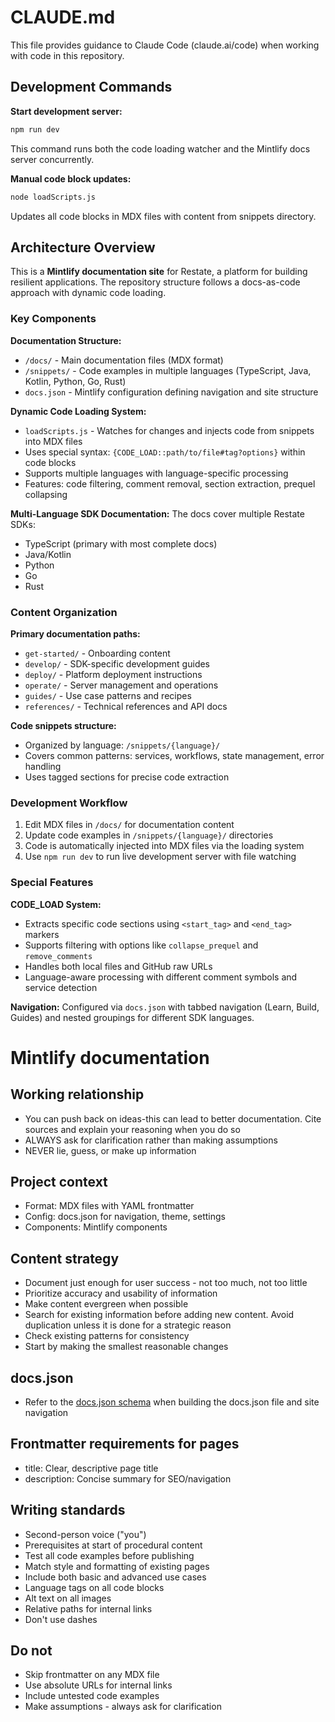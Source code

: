 # CLAUDE.md

This file provides guidance to Claude Code (claude.ai/code) when working with code in this repository.

## Development Commands

**Start development server:**
```bash
npm run dev
```
This command runs both the code loading watcher and the Mintlify docs server concurrently.

**Manual code block updates:**
```bash
node loadScripts.js
```
Updates all code blocks in MDX files with content from snippets directory.

## Architecture Overview

This is a **Mintlify documentation site** for Restate, a platform for building resilient applications. The repository structure follows a docs-as-code approach with dynamic code loading.

### Key Components

**Documentation Structure:**
- `/docs/` - Main documentation files (MDX format)
- `/snippets/` - Code examples in multiple languages (TypeScript, Java, Kotlin, Python, Go, Rust)
- `docs.json` - Mintlify configuration defining navigation and site structure

**Dynamic Code Loading System:**
- `loadScripts.js` - Watches for changes and injects code from snippets into MDX files
- Uses special syntax: `{CODE_LOAD::path/to/file#tag?options}` within code blocks
- Supports multiple languages with language-specific processing
- Features: code filtering, comment removal, section extraction, prequel collapsing

**Multi-Language SDK Documentation:**
The docs cover multiple Restate SDKs:
- TypeScript (primary with most complete docs)
- Java/Kotlin
- Python
- Go
- Rust

### Content Organization

**Primary documentation paths:**
- `get-started/` - Onboarding content
- `develop/` - SDK-specific development guides
- `deploy/` - Platform deployment instructions
- `operate/` - Server management and operations
- `guides/` - Use case patterns and recipes
- `references/` - Technical references and API docs

**Code snippets structure:**
- Organized by language: `/snippets/{language}/`
- Covers common patterns: services, workflows, state management, error handling
- Uses tagged sections for precise code extraction

### Development Workflow

1. Edit MDX files in `/docs/` for documentation content
2. Update code examples in `/snippets/{language}/` directories
3. Code is automatically injected into MDX files via the loading system
4. Use `npm run dev` to run live development server with file watching

### Special Features

**CODE_LOAD System:**
- Extracts specific code sections using `<start_tag>` and `<end_tag>` markers
- Supports filtering with options like `collapse_prequel` and `remove_comments`
- Handles both local files and GitHub raw URLs
- Language-aware processing with different comment symbols and service detection

**Navigation:**
Configured via `docs.json` with tabbed navigation (Learn, Build, Guides) and nested groupings for different SDK languages.

# Mintlify documentation

## Working relationship
- You can push back on ideas-this can lead to better documentation. Cite sources and explain your reasoning when you do so
- ALWAYS ask for clarification rather than making assumptions
- NEVER lie, guess, or make up information

## Project context
- Format: MDX files with YAML frontmatter
- Config: docs.json for navigation, theme, settings
- Components: Mintlify components

## Content strategy
- Document just enough for user success - not too much, not too little
- Prioritize accuracy and usability of information
- Make content evergreen when possible
- Search for existing information before adding new content. Avoid duplication unless it is done for a strategic reason
- Check existing patterns for consistency
- Start by making the smallest reasonable changes

## docs.json

- Refer to the [docs.json schema](https://mintlify.com/docs.json) when building the docs.json file and site navigation

## Frontmatter requirements for pages
- title: Clear, descriptive page title
- description: Concise summary for SEO/navigation

## Writing standards
- Second-person voice ("you")
- Prerequisites at start of procedural content
- Test all code examples before publishing
- Match style and formatting of existing pages
- Include both basic and advanced use cases
- Language tags on all code blocks
- Alt text on all images
- Relative paths for internal links
- Don't use dashes

## Do not
- Skip frontmatter on any MDX file
- Use absolute URLs for internal links
- Include untested code examples
- Make assumptions - always ask for clarification